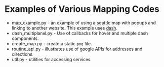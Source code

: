 # Examples of Various Mapping Codes

 * map\_example.py - an example of using a seattle map with popups and linking to another website. This example uses [dash](https://www.datacamp.com/community/tutorials/learn-build-dash-python).
* dash\_multiplanel.py - Use of callbacks for
hover and multiple dash components.
* create\_map.py - create a static ``png`` file.
* routine\_api.py - illustrates use of google APIs for addresses and directions.
* util.py - utilities for accessing services
